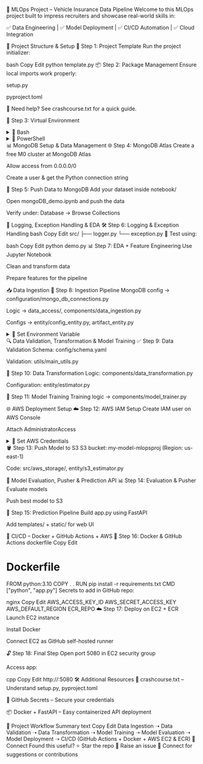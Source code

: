 🚗 MLOps Project – Vehicle Insurance Data Pipeline
Welcome to this MLOps project built to impress recruiters and showcase real-world skills in:

✅ Data Engineering | ✅ Model Deployment | ✅ CI/CD Automation | ✅ Cloud Integration

📁 Project Structure & Setup
🔧 Step 1: Project Template
Run the project initializer:

bash
Copy
Edit
python template.py
📦 Step 2: Package Management
Ensure local imports work properly:

setup.py

pyproject.toml

📘 Need help? See crashcourse.txt for a quick guide.

🐍 Step 3: Virtual Environment
<details> <summary>🧪 Bash</summary>
bash
Copy
Edit
conda create -n vehicle python=3.10 -y
conda activate vehicle
pip install -r requirements.txt
pip list
</details> <details> <summary>🧪 PowerShell</summary>
powershell
Copy
Edit
conda create -n vehicle python=3.10 -y
conda activate vehicle
pip install -r requirements.txt
pip list
</details>
📊 MongoDB Setup & Data Management
🌐 Step 4: MongoDB Atlas
Create a free M0 cluster at MongoDB Atlas

Allow access from 0.0.0.0/0

Create a user & get the Python connection string

🧾 Step 5: Push Data to MongoDB
Add your dataset inside notebook/

Open mongoDB_demo.ipynb and push the data

Verify under: Database → Browse Collections

📝 Logging, Exception Handling & EDA
🛠 Step 6: Logging & Exception Handling
bash
Copy
Edit
src/
  ├── logger.py
  └── exception.py
🧪 Test using:

bash
Copy
Edit
python demo.py
📊 Step 7: EDA + Feature Engineering
Use Jupyter Notebook

Clean and transform data

Prepare features for the pipeline

📥 Data Ingestion
📌 Step 8: Ingestion Pipeline
MongoDB config → configuration/mongo_db_connections.py

Logic → data_access/, components/data_ingestion.py

Configs → entity/config_entity.py, artifact_entity.py

<details> <summary>🧪 Set Environment Variable</summary>
🔵 Bash:

bash
Copy
Edit
export MONGODB_URL="mongodb+srv://<username>:<password>@cluster.mongodb.net/?retryWrites=true&w=majority"
🟣 PowerShell:

powershell
Copy
Edit
$env:MONGODB_URL = "mongodb+srv://<username>:<password>@cluster.mongodb.net/?retryWrites=true&w=majority"
</details>
🔍 Data Validation, Transformation & Model Training
✅ Step 9: Data Validation
Schema: config/schema.yaml

Validation: utils/main_utils.py

🔁 Step 10: Data Transformation
Logic: components/data_transformation.py

Configuration: entity/estimator.py

🧠 Step 11: Model Training
Training logic → components/model_trainer.py

🌐 AWS Deployment Setup
☁️ Step 12: AWS IAM Setup
Create IAM user on AWS Console

Attach AdministratorAccess

<details> <summary>🔐 Set AWS Credentials</summary>
🔵 Bash:

bash
Copy
Edit
export AWS_ACCESS_KEY_ID="YOUR_ACCESS_KEY"
export AWS_SECRET_ACCESS_KEY="YOUR_SECRET_KEY"
🟣 PowerShell:

powershell
Copy
Edit
$env:AWS_ACCESS_KEY_ID="YOUR_ACCESS_KEY"
$env:AWS_SECRET_ACCESS_KEY="YOUR_SECRET_KEY"
</details>
🪣 Step 13: Push Model to S3
S3 bucket: my-model-mlopsproj (Region: us-east-1)

Code: src/aws_storage/, entity/s3_estimator.py

🚀 Model Evaluation, Pusher & Prediction API
📊 Step 14: Evaluation & Pusher
Evaluate models

Push best model to S3

🧪 Step 15: Prediction Pipeline
Build app.py using FastAPI

Add templates/ + static/ for web UI

🔄 CI/CD – Docker + GitHub Actions + AWS
🐳 Step 16: Docker & GitHub Actions
dockerfile
Copy
Edit
# Dockerfile
FROM python:3.10
COPY . .
RUN pip install -r requirements.txt
CMD ["python", "app.py"]
Secrets to add in GitHub repo:

nginx
Copy
Edit
AWS_ACCESS_KEY_ID
AWS_SECRET_ACCESS_KEY
AWS_DEFAULT_REGION
ECR_REPO
☁️ Step 17: Deploy on EC2 + ECR
Launch EC2 instance

Install Docker

Connect EC2 as GitHub self-hosted runner

🔓 Step 18: Final Step
Open port 5080 in EC2 security group

Access app:

cpp
Copy
Edit
http://<your-public-ip>:5080
🛠 Additional Resources
📁 crashcourse.txt – Understand setup.py, pyproject.toml

🔐 GitHub Secrets – Secure your credentials

📦 Docker + FastAPI – Easy containerized API deployment

🎯 Project Workflow Summary
text
Copy
Edit
Data Ingestion ➝ Data Validation ➝ Data Transformation ➝
Model Training ➝ Model Evaluation ➝ Model Deployment ➝
CI/CD (GitHub Actions + Docker + AWS EC2 & ECR)
💬 Connect
Found this useful?
⭐ Star the repo
🐛 Raise an issue
💬 Connect for suggestions or contributions

